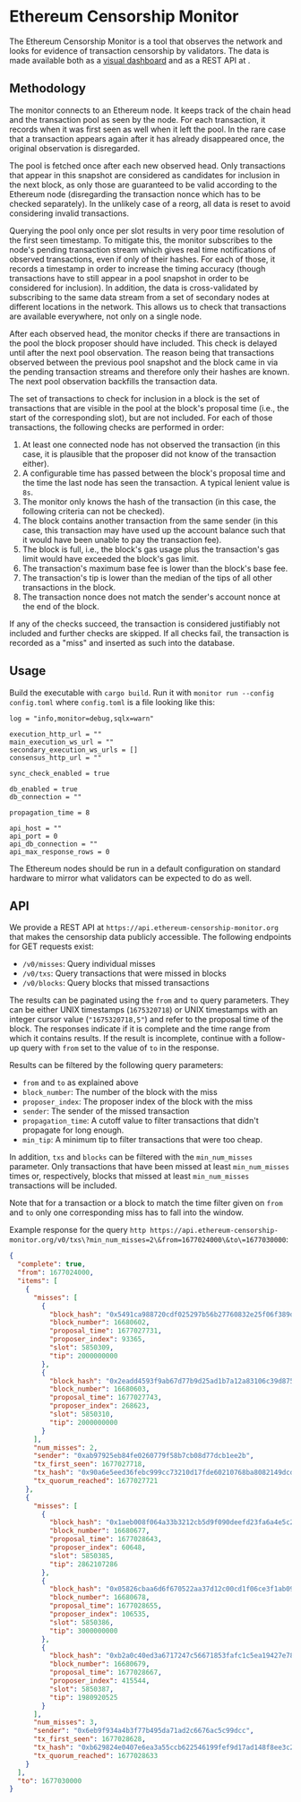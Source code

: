 # Ethereum Censorship Monitor

The Ethereum Censorship Monitor is a tool that observes the network and looks
for evidence of transaction censorship by validators. The data is made available
both as a [visual dashboard](https://valitraitors.info) and as a REST API at
[](https://api.ethereum-censorship-monitor.org).

## Methodology

The monitor connects to an Ethereum node. It keeps track of the chain head and
the transaction pool as seen by the node. For each transaction, it records when
it was first seen as well when it left the pool. In the rare case that a
transaction appears again after it has already disappeared once, the original
observation is disregarded.

The pool is fetched once after each new observed head. Only transactions that
appear in this snapshot are considered as candidates for inclusion in the next
block, as only those are guaranteed to be valid according to the Ethereum node
(disregarding the transaction nonce which has to be checked separately). In the
unlikely case of a reorg, all data is reset to avoid considering invalid
transactions.

Querying the pool only once per slot results in very poor time resolution of the
first seen timestamp. To mitigate this, the monitor subscribes to the node's
pending transaction stream which gives real time notifications of observed
transactions, even if only of their hashes. For each of those, it records a
timestamp in order to increase the timing accuracy (though transactions have to
still appear in a pool snapshot in order to be considered for inclusion). In
addition, the data is cross-validated by subscribing to the same data stream
from a set of secondary nodes at different locations in the network. This allows
us to check that transactions are available everywhere, not only on a single
node.

After each observed head, the monitor checks if there are transactions in the
pool the block proposer should have included. This check is delayed until after
the next pool observation. The reason being that transactions observed between
the previous pool snapshot and the block came in via the pending transaction
streams and therefore only their hashes are known. The next pool observation
backfills the transaction data.

The set of transactions to check for inclusion in a block is the set of
transactions that are visible in the pool at the block's proposal time (i.e.,
the start of the corresponding slot), but are not included. For each of those
transactions, the following checks are performed in order:

1. At least one connected node has not observed the transaction (in this case,
   it is plausible that the proposer did not know of the transaction either).
2. A configurable time has passed between the block's proposal time and the time
   the last node has seen the transaction. A typical lenient value is `8s`.
3. The monitor only knows the hash of the transaction (in this case, the
   following criteria can not be checked).
4. The block contains another transaction from the same sender (in this case,
   this transaction may have used up the account balance such that it would have
   been unable to pay the transaction fee).
5. The block is full, i.e., the block's gas usage plus the transaction's gas
   limit would have exceeded the block's gas limit.
6. The transaction's maximum base fee is lower than the block's base fee.
7. The transaction's tip is lower than the median of the tips of all other
   transactions in the block.
8. The transaction nonce does not match the sender's account nonce at the end of
   the block.

If any of the checks succeed, the transaction is considered justifiably not
included and further checks are skipped. If all checks fail, the transaction is
recorded as a "miss" and inserted as such into the database.

## Usage

Build the executable with `cargo build`. Run it with
`monitor run --config config.toml` where `config.toml` is a file looking like
this:

```
log = "info,monitor=debug,sqlx=warn"

execution_http_url = ""
main_execution_ws_url = ""
secondary_execution_ws_urls = []
consensus_http_url = ""

sync_check_enabled = true

db_enabled = true
db_connection = ""

propagation_time = 8

api_host = ""
api_port = 0
api_db_connection = ""
api_max_response_rows = 0
```

The Ethereum nodes should be run in a default configuration on standard hardware
to mirror what validators can be expected to do as well.

## API

We provide a REST API at `https://api.ethereum-censorship-monitor.org` that
makes the censorship data publicly accessible. The following endpoints for GET
requests exist:

- `/v0/misses`: Query individual misses
- `/v0/txs`: Query transactions that were missed in blocks
- `/v0/blocks`: Query blocks that missed transactions

The results can be paginated using the `from` and `to` query parameters. They
can be either UNIX timestamps (`1675320718`) or UNIX timestamps with an integer
cursor value (`"1675320718,5"`) and refer to the proposal time of the block. The
responses indicate if it is complete and the time range from which it contains
results. If the result is incomplete, continue with a follow-up query with
`from` set to the value of `to` in the response.

Results can be filtered by the following query parameters:

- `from` and `to` as explained above
- `block_number`: The number of the block with the miss
- `proposer_index`: The proposer index of the block with the miss
- `sender`: The sender of the missed transaction
- `propagation_time`: A cutoff value to filter transactions that didn't
  propagate for long enough.
- `min_tip`: A minimum tip to filter transactions that were too cheap.

In addition, `txs` and `blocks` can be filtered with the `min_num_misses`
parameter. Only transactions that have been missed at least `min_num_misses`
times or, respectively, blocks that missed at least `min_num_misses`
transactions will be included.

Note that for a transaction or a block to match the time filter given on `from`
and `to` only one corresponding miss has to fall into the window.

Example response for the query
`http https://api.ethereum-censorship-monitor.org/v0/txs\?min_num_misses=2\&from=1677024000\&to\=1677030000`:

```json
{
  "complete": true,
  "from": 1677024000,
  "items": [
    {
      "misses": [
        {
          "block_hash": "0x5491ca988720cdf025297b56b27760832e25f06f389d0d6484e4016ca4136ee4",
          "block_number": 16680602,
          "proposal_time": 1677027731,
          "proposer_index": 93365,
          "slot": 5850309,
          "tip": 2000000000
        },
        {
          "block_hash": "0x2eadd4593f9ab67d77b9d25ad1b7a12a83106c39d875fa1caa9b906bef603776",
          "block_number": 16680603,
          "proposal_time": 1677027743,
          "proposer_index": 268623,
          "slot": 5850310,
          "tip": 2000000000
        }
      ],
      "num_misses": 2,
      "sender": "0xab97925eb84fe0260779f58b7cb08d77dcb1ee2b",
      "tx_first_seen": 1677027718,
      "tx_hash": "0x90a6e5eed36febc999cc73210d17fde60210768ba8082149dcd8f42e8f3f3160",
      "tx_quorum_reached": 1677027721
    },
    {
      "misses": [
        {
          "block_hash": "0x1aeb008f064a33b3212cb5d9f090deefd23fa6a4e5c2c601cc24db88fdc12d6d",
          "block_number": 16680677,
          "proposal_time": 1677028643,
          "proposer_index": 60648,
          "slot": 5850385,
          "tip": 2862107286
        },
        {
          "block_hash": "0x05826cbaa6d6f670522aa37d12c00cd1f06ce3f1ab09478f5f15d4a6a31391f9",
          "block_number": 16680678,
          "proposal_time": 1677028655,
          "proposer_index": 106535,
          "slot": 5850386,
          "tip": 3000000000
        },
        {
          "block_hash": "0xb2a0c40ed3a6717247c56671853fafc1c5ea19427e78b745e0702157b991ee9f",
          "block_number": 16680679,
          "proposal_time": 1677028667,
          "proposer_index": 415544,
          "slot": 5850387,
          "tip": 1980920525
        }
      ],
      "num_misses": 3,
      "sender": "0x6eb9f934a4b3f77b495da71ad2c6676ac5c99dcc",
      "tx_first_seen": 1677028628,
      "tx_hash": "0xb629824e0407e6ea3a55ccb622546199fef9d17ad148f8ee3c24612878dc67b6",
      "tx_quorum_reached": 1677028633
    }
  ],
  "to": 1677030000
}
```
